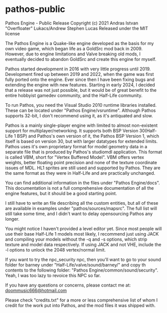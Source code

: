 # pathos-public
Pathos Engine - Public Release
Copyright (c) 2021 Andras Istvan "Overfloater" Lukacs/Andrew Stephen Lucas
Released under the MIT license

The Pathos Engine is a Quake-like engine developed as the basis for my own video 
game, which began life as a GoldSrc mod back in 2009. However, due to engine 
limitations and Valve breaking old mods, I eventually decided to abandon GoldSrc 
and create this engine for myself.

Pathos started development in 2016 with very little progress until 2019. Development 
fired up between 2019 and 2022, when the game was first fully ported onto the engine. 
Ever since then I have been fixing bugs and extending the engine with new features. 
Starting in early 2024, I decided that a release was not just possible, but it would 
be of great benefit to the entire hobbyist gamedev community, and the Half-Life 
community.

To run Pathos, you need the Visual Studio 2010 runtime libraries installed. These can
be located under "Pathos Engine/vsruntime". Although Pathos supports 32-bit, I don't
recommend using it, as it's antiquated and slow.

Pathos is a mainly single-player engine with limited to almost non-existent support
for multiplayer/networking. It supports both BSP Version 30(Half-Life 1 BSP) and
Pathos's own version of it, the Pathos BSP Version 1, which itself is based on version
30, but with larger datatypes for extended limits.
Pathos uses it's own proprietary format for model geometry data in a separate file
that is produced by Pathos's studiomdl application. This format is called VBM, short
for "Vertex Buffered Model". VBM offers vertex weights, better floating point precision
and none of the texture coordinate issues of MDL.
HL1 sprites are still used and supported by Pathos. They are the same format as they
were in Half-Life and are practically unchanged.

You can find additional information in the files under "Pathos Engine/docs". This 
documentation is not a full comprehensive documentation of all the engine features,
but it should be a good starting point.

I still have to write an file describing all the custom entities, but all of these
are available in examples under "pathos/sources/mapsrc". The full list will still take
some time, and I didn't want to delay opensourcing Pathos any longer.

You might notice I haven't provided a level editor yet. Since most people will use their
base Half-Life 1 models most likely, I recommend just using JACK and compiling your models
without the -q and -s options, which strip texture and model data respectively. If using
JACK and not VHE, include the -l options to unlock the 2048 vertex/normal limit.

If you want to try the npc_security npc, then you'll want to go to your sound folder for
barney under "Half-Life/valve/sound/barney/" and copy th contents to the following folder:
"Pathos Engine/common/sound/security". Yeah, I was too lazy to revoice this NPC so far.

If you have any questions or concerns, please contact me at:
doommusic666@hotmail.com

Please check "credits.txt" for a more or less comprehensive list of whom I credit for the
work put into Pathos, and the mod files it was shipped with.
